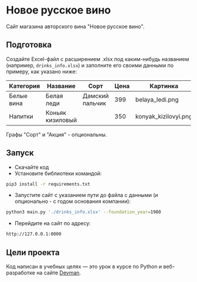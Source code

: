 # Новое русское вино

Сайт магазина авторского вина "Новое русское вино".

## Подготовка

Cоздайте Excel-файл c расширением .xlsx под каким-нибудь названием (например, `drinks_info.xlsx`) и заполните его своими данными по примеру, как указано ниже:

| Категория  | Название         | Сорт            | Цена | Картинка              | Акция                |
|------------|------------------|-----------------|------|-----------------------|----------------------|
| Белые вина | Белая леди       | Дамский пальчик | 399  | belaya_ledi.png       | Выгодное предложение |
| Напитки    | Коньяк кизиловый |                 | 350  | konyak_kizilovyi.png  |                      |

Графы "Сорт" и "Акция" - опциональны.

## Запуск

- Скачайте код
- Установите библиотеки командой:
```bash
pip3 install -r requirements.txt
```
- Запустите сайт с указанием пути до файла с данными (и опционально - с годом основания компании):
```bash
python3 main.py './drinks_info.xlsx' --foundation_year=1980
```
- Перейдите на сайт по адресу:
```bash
http://127.0.0.1:8000
```

## Цели проекта

Код написан в учебных целях — это урок в курсе по Python и веб-разработке на сайте [Devman](https://dvmn.org).
